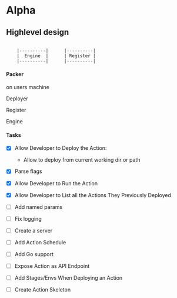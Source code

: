 
# Alpha

## Highlevel design

```
 
    |----------|      |----------|        
    |  Engine  |      | Register |  
    |----------|      |----------|

```

#### Packer

on users machine


Deployer

Register

Engine





#### Tasks
- [x] Allow Developer to Deploy the Action:
  
  * Allow to deploy from current working dir or path  
  
- [x] Parse flags

- [x] Allow Developer to Run the Action

- [x] Allow Developer to List all the Actions They Previously Deployed

- [ ] Add named params 

- [ ] Fix logging 

- [ ] Create a server

- [ ] Add Action Schedule

- [ ] Add Go support

- [ ] Expose Action as API Endpoint

- [ ] Add Stages/Envs When Deploying an Action 

- [ ] Create Action Skeleton  